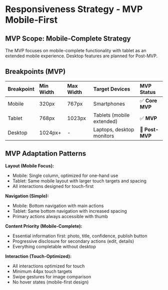 # Responsiveness Strategy - MVP Mobile-First

## MVP Scope: Mobile-Complete Strategy

The MVP focuses on mobile-complete functionality with tablet as an extended mobile experience. Desktop features are planned for Post-MVP.

## Breakpoints (MVP)

| Breakpoint | Min Width | Max Width | Target Devices           | MVP Status |
| :--------- | :-------- | :-------- | :----------------------- | :--------- |
| Mobile     | 320px     | 767px     | Smartphones              | ✅ **Core MVP** |
| Tablet     | 768px     | 1023px    | Tablets (mobile extended)| ✅ **MVP** |
| Desktop    | 1024px+   | -         | Laptops, desktop monitors| 🔄 **Post-MVP** |

## MVP Adaptation Patterns

**Layout (Mobile Focus):**
- Mobile: Single column, optimized for one-hand use
- Tablet: Same mobile layout with larger touch targets and spacing
- All interactions designed for touch-first

**Navigation (Simple):**
- Mobile: Bottom navigation with main actions
- Tablet: Same bottom navigation with increased spacing
- Primary actions always accessible with thumb

**Content Priority (Mobile-Complete):**
- Essential information first: photo, title, confidence, publish button
- Progressive disclosure for secondary actions (edit, details)
- Everything completable without desktop

**Interaction (Touch-Optimized):**
- All interactions optimized for touch
- Minimum 44px touch targets
- Swipe gestures for image comparison
- No hover states (mobile-first design)
